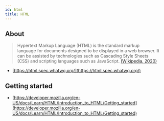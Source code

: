 ```yaml
---
id: html
title: HTML
---
```


## About
> Hypertext Markup Language (HTML) is the standard markup language for documents designed to be displayed in a web browser. It can be assisted by technologies such as Cascading Style Sheets (CSS) and scripting languages such as JavaScript.
> [(Wikipedia, 2020)](https://en.wikipedia.org/wiki/HTML)

- [https://html.spec.whatwg.org/](https://html.spec.whatwg.org/)

## Getting started
- [https://developer.mozilla.org/en-US/docs/Learn/HTML/Introduction_to_HTML/Getting_started](https://developer.mozilla.org/en-US/docs/Learn/HTML/Introduction_to_HTML/Getting_started)